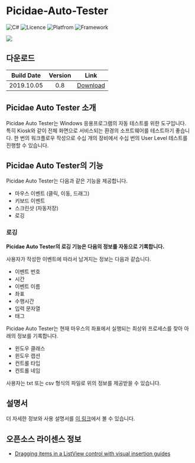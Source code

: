 # Picidae-Auto-Tester

![C#](https://img.shields.io/badge/Language-C%23-yellow) ![Licence](https://img.shields.io/badge/Licence-MIT-blue) ![Platfrom](https://img.shields.io/badge/Platform-Windows-brightgreen) ![Framework](https://img.shields.io/badge/Framework-.Net_%20Framework%204.7-red)

![](https://i.imgur.com/m9T2aMX.png)

## 다운로드

|Build Date|Version|Link|
|:---:|:---:|:---:|
|2019.10.05|0.8| [Download](https://k.kakaocdn.net/dn/LNGMl/btqyQp0NVcU/HGJRnfks8fyrHM8LAv7Qs0/Picidae-Auto-Tester.zip?attach=1&knm=tfile.zip) |

## Picidae Auto Tester 소개

Picidae Auto Tester는 Windows 응용프로그램의 자동 테스트를 위한 도구입니다.
특히 Kiosk와 같이 전체 화면으로 서비스되는 환경의 소프트웨어를 테스트하기 좋습니다.
한 번의 워크플로우 작성으로 수십 개의 장비에서 수십 번의 User Level 테스트를 진행할 수 있습니다.

## Picidae Auto Tester의 기능
Picidae Auto Tester는 다음과 같은 기능을 제공합니다.
- 마우스 이벤트 (클릭, 이동, 드래그)
- 키보드 이벤트
- 스크린샷 (자동저장)
- 로깅

### 로깅
**Picidae Auto Tester의 로깅 기능은 다음의 정보를 자동으로 기록합니다.**

사용자가 작성한 이벤트에 따라서 남겨지는 정보는 다음과 같습니다.
- 이벤트 번호
- 시간
- 이벤트 이름
- 좌표
- 수행시간
- 입력 문자열
- 태그

Picidae Auto Tester는 현재 마우스의 좌표에서 실행되는 최상위 프로세스를 찾아 아래의 정보를 기록합니다.
- 윈도우 클래스
- 윈도우 캡션
- 컨트롤 타입
- 컨트롤 네임

사용자는 txt 또는 csv 형식의 파일로 위의 정보를 제공받을 수 있습니다.

## 설명서
더 자세한 정보와 사용 설명서를 [이 링크](https://saojin10.gitbook.io/picidae-auto-tester/)에서 볼 수 있습니다.

## 오픈소스 라이센스 정보

- [Dragging items in a ListView control with visual insertion guides](http://www.cyotek.com/blog/dragging-items-in-a-listview-control-with-visual-insertion-guides)

